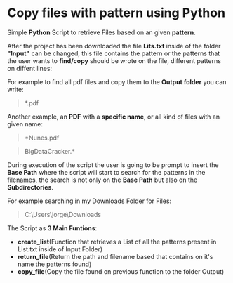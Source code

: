 # Copy files with pattern using Python
Simple **Python** Script to retrieve Files based on an given **pattern**.

After the project has been downloaded the file **Lits.txt** inside of the folder **"Input"** can be changed, this file contains the pattern or the patterns that the user wants to **find/copy** should be wrote on the file, different patterns on diffent lines:

For example to find all pdf files and copy them to the **Output folder** you can write:
>*.pdf

Another example, an **PDF** with a **specific name**, or all kind of files with an given name:
>*Nunes.pdf

>BigDataCracker.*

During execution of the script the user is going to be prompt to insert the **Base Path** where the script will start to search for the patterns in the filenames, the search is not only on the **Base Path** but also on the **Subdirectories**.

For example searching in my Downloads Folder for Files:
>C:\Users\jorge\Downloads

The Script as **3 Main Funtions**:
- **create_list**(Function that retrieves a List of all the patterns present in List.txt inside of Input Folder)
- **return_file**(Return the path and filename based that contains on it's name the patterns found)
- **copy_file**(Copy the file found on previous function to the folder Output)
